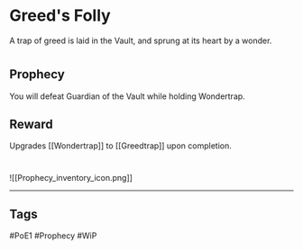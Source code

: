 # Greed's Folly
A trap of greed is laid in the Vault, and sprung at its heart by a wonder.
#
## Prophecy
You will defeat Guardian of the Vault while holding Wondertrap.
## Reward
Upgrades [[Wondertrap]] to [[Greedtrap]] upon completion. 

#
![[Prophecy_inventory_icon.png]]

---
## Tags
#PoE1 
#Prophecy
#WiP 